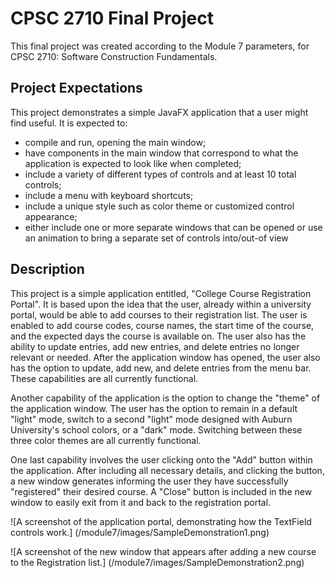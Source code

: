 # CPSC 2710 Final Project
This final project was created according to the Module 7 parameters, for CPSC 2710: Software Construction Fundamentals.

## Project Expectations
This project demonstrates a simple JavaFX application that a user might find useful. It is expected to:
- compile and run, opening the main window;
- have components in the main window that correspond to what the application is expected to look like when completed;
- include a variety of different types of controls and at least 10 total controls;
- include a menu with keyboard shortcuts;
- include a unique style such as color theme or customized control appearance;
- either include one or more separate windows that can be opened or use an animation to bring a separate set of controls into/out-of view

## Description
This project is a simple application entitled, "College Course Registration Portal". It is based upon the idea that the
user, already within a university portal, would be able to add courses to their registration list. The user is enabled to 
add course codes, course names, the start time of the course, and the expected days the course is available on. The user
also has the ability to update entries, add new entries, and delete entries no longer relevant or needed. After the 
application window has opened, the user also has the option to update, add new, and delete entries from the menu bar.
These capabilities are all currently functional.

Another capability of the application is the option to change the "theme" of the application window. The user has the
option to remain in a default "light" mode, switch to a second "light" mode designed with Auburn University's school colors, or
a "dark" mode. Switching between these three color themes are all currently functional.

One last capability involves the user clicking onto the "Add" button within the application. After including all
necessary details, and clicking the button, a new window generates informing the user they have successfully "registered"
their desired course. A "Close" button is included in the new window to easily exit from it and back to the 
registration portal.

![A screenshot of the application portal, demonstrating how the TextField controls work.] 
(/module7/images/SampleDemonstration1.png)

![A screenshot of the new window that appears after adding a new course to the Registration list.]
(/module7/images/SampleDemonstration2.png)